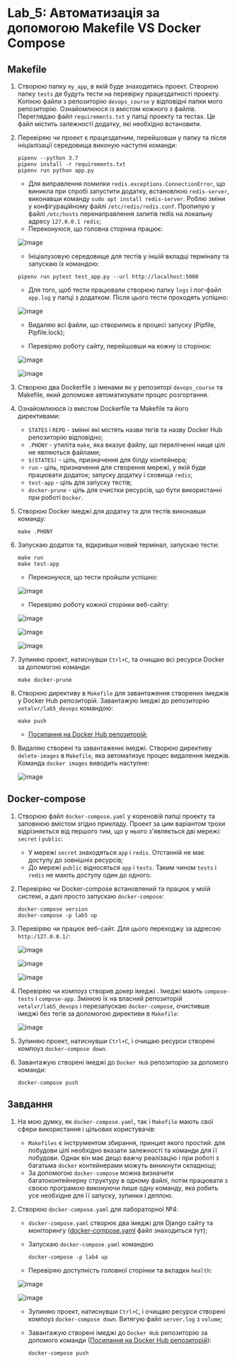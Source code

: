 Lab_5: Автоматизація за допомогою Makefile VS Docker Compose
======

Makefile
---
1. Створюю папку `my_app`, в якій буде знаходитись проект. Створюю папку `tests` де будуть тести на перевірку працездатності проекту. Копіюю файли з репозиторію `devops_course` у відповідні папки мого репозиторію. Ознайомлююся із вмістом кожного з файлів. Переглядаю файл `requirements.txt` у папці проекту та тестах. Це файл містить залежності додатку, які необхідно встановити. 

2. Перевіряю чи проект є працездатним, перейшовши у папку та після ініціалізації середовища виконую наступні команди:
    ```
    pipenv --python 3.7
    pipenv install -r requirements.txt
    pipenv run python app.py
    ```
   - Для виправлення помилки `redis.exceptions.ConnectionError`, що виникла при спробі запустити додатку, встановлюю `redis-server`, виконавши команду `sudo apt install redis-server`. Роблю зміни у конфігураційному файлі `/etc/redis/redis.conf`. Пропипую у файлі `/etc/hosts` перенаправлення запитів redis на локальну адресу `127.0.0.1 redis`;
   - Переконуюся, що головна сторінка працює:
   
    ![image](img/1.png)
   
   - Ініціалузовую середовище для тестів у іншій вкладці терміналу та запускаю їх командою:
   ```
   pipenv run pytest test_app.py --url http://localhost:5000
   ```
   
   - Для того, щоб тести працювали створюю папку `logs` і лог-файл `app.log` у папці з додатком. Після цього тести проходять успішно:
   
   ![image](img/2.png)
   
   - Видаляю всі файли, що створились в процесі запуску (Pipfile, Pipfile.lock);
    
   - Перевіряю роботу сайту, перейшовши на кожну із сторінок:
   
   ![image](img/3.png)
   
   ![image](img/4.png)
   
3. Створюю два Dockerfile з іменами як у репозиторі `devops_course` та Makefile, який допоможе автоматизувати процес розгортання.

4. Ознайомлююся із вмістом Dockerfile та Makefile та його директивами:
    - `STATES` і `REPO` - змінні які містять назви тегів та назву Docker Hub репозиторію відповідно;
    - `.PHONY` - утиліта `make`, яка вказує файлу, що переліченні нище цілі не являються файлами;
    - `$(STATES)` - ціль, призначення для білду контейнера;
    - `run` - ціль, призначення для створення мережі, у якій буде працювати додаток; запуску додатку і сховища `redis`;
    - `test-app` - ціль для запуску тестів;
    - `docker-prune` - ціль для очистки ресурсів, що бути використанні при роботі `Docker`.
    
5. Створюю Docker імеджі для додатку та для тестів виконавши команду:
    ```
    make .PHONY
    ```
6. Запускаю додаток та, відкривши новий термінал, запускаю тести:
    ```
    make run
    make test-app
    ```
    - Переконуюся, що тести пройшли успішно:
    
    ![image](img/5.png)
    - Перевіряю роботу кожної сторінки веб-сайту:
    
    ![image](img/6.png)
    
    ![image](img/7.png)
    
    ![image](img/8.png)
    
7. Зупиняю проект, натиснувши `Ctrl+C`, та очищаю всі ресурси Docker за допомогою команди:
    ```
    make docker-prune
    ```

8. Створюю директиву в `Makefile` для завантаження створених імеджів у Docker Hub репозиторій. Завантажую імеджі до репозиторію `vetalvr/lab5_devops` командою:
    ```
    make push
    ```
   - [Посилання на Docker Hub репозиторій](https://cloud.docker.com/repository/docker/vetalvr/lab5_devops);
9. Видаляю створені та завантаженні імеджі. Створюю директиву `delete-images` в `Makefile`, яка автоматизує процес видалення імеджів. Команда `docker images` виводить наступне:
    
    ![image](img/9.png)

Docker-compose
---

1. Створюю файл `docker-compose.yaml` у кореновій папці проекту та заповнюю вмістом згідно прикладу. Проект за цим варіантом трохи відрізняється від першого тим, що у нього з'являється дві мережі: `secret` і `public`:
    - У мережі `secret` знаходяться `app` і `redis`. Отстанній не має доступу до зовнішніх ресурсів;
    - До мережі `public` відносяться `app` і `tests`. Таким чином `tests` i `redis` не мають доступу один до одного.

2. Перевіряю чи Docker-compose встановлений та працює у моїй системі, а далі просто запускаю `docker-compose`:
    ```
    docker-compose version
    docker-compose -p lab5 up
    ```
3. Перевіряю чи працює веб-сайт. Для цього переходжу за адресою `http:/127.0.0.1/`:

    ![image](img/10.png)
    
    ![image](img/11.png)
    
    ![image](img/12.png)
    
4. Перевіряю чи компоуз створив докер імеджі . Імеджі мають `compose-tests` і `compose-app`. Змінюю їх на власний репозиторій `vetalvr/lab5_devops` і перезапускаю `docker-compose`, очистивше імеджі без тегів за допомогою директиви в `Makefile`:
    
    ![image](img/13.png)
    
5. Зупиняю проект, натиснувши `Ctrl+C`, і очищаю ресурси створені компоуз `docker-compose down`.

6. Завантажую створені імеджі до `Docker Hub` репозиторію за допомого команди:
    ```
    docker-compose push
    ```

Завдання
---
1. На мою думку, як `docker-compose.yaml`, так і `Makefile` мають свої сфери використання і цільових користувачів:
    - `Makefiles` є інструментом збирання, принцип якого простий: для побудови цілі необхідно вказати залежності та команди для її побудови. Однак він має дещо важчу реалізацію і при роботі з багатьма `docker` контейнерами можуть виникнути складнощі;
    - За допомогою `docker-compose`  можна визначити багатоконтейнерну структуру в одному файлі, потім працювати з своєю програмою виконуючи лише одну команду, яка робить усе необхідне для її запуску, зупинки і деплою.

2. Створюю `docker-compose.yaml` для лабораторної №4:

    - `docker-compose.yaml` створює два імеджі для Django сайту та моніторингу ([docker-compose.yaml](https://github.com/Vetal-V/IK-31-Vrublevskyi/blob/master/lab_4/docker-compose.yaml) файл знаходиться тут);
    
    - Запускаю `docker-compose.yaml` командою
        ```
        docker-compose -p lab4 up
        ```
    - Перевіряю доступність головної сторінки та вкладки `health`:
    
    ![image](img/14.png)
    
    ![image](img/15.png)
    
    - Зупиняю проект, натиснувши `Ctrl+C`, і очищаю ресурси створені компоуз `docker-compose down`. Витягую файл `server.log` з `volume`;
    
    - Завантажую створені імеджі до `Docker Hub` репозиторію за допомого команди ([Посилання на Docker Hub репозиторій](https://cloud.docker.com/repository/docker/vetalvr/lab4_devops)):
         ```
         docker-compose push
         ```
    